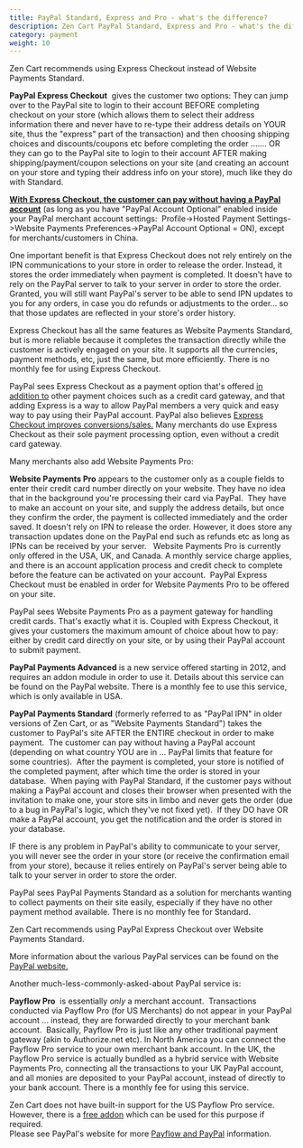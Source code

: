 ```yaml
---
title: PayPal Standard, Express and Pro - what's the difference? 
description: Zen Cart PayPal Standard, Express and Pro - what's the difference? 
category: payment
weight: 10
---
```


Zen Cart recommends using Express Checkout instead of Website Payments Standard.  

**PayPal Express Checkout**  gives the customer two options: They can jump over to the PayPal site to login to their account BEFORE completing checkout on your store (which allows them to select their address information there and never have to re-type their address details on YOUR site, thus the "express" part of the transaction) and then choosing shipping choices and discounts/coupons etc before completing the order ....... OR they can go to the PayPal site to login to their account AFTER making shipping/payment/coupon selections on your site (and creating an account on your store and typing their address info on your store), much like they do with Standard.    

<u>**With Express Checkout, the customer can pay without having a PayPal account**</u> (as long as you have "PayPal Account Optional" enabled inside your PayPal merchant account settings:  Profile->Hosted Payment Settings->Website Payments Preferences->PayPal Account Optional = ON), except for merchants/customers in China.  

One important benefit is that Express Checkout does not rely entirely on the IPN communications to your store in order to release the order. Instead, it stores the order immediately when payment is completed. It doesn't have to rely on the PayPal server to talk to your server in order to store the order.  Granted, you will still want PayPal's server to be able to send IPN updates to you for any orders, in case you do refunds or adjustments to the order... so that those updates are reflected in your store's order history.  

Express Checkout has all the same features as Website Payments Standard, but is more reliable because it completes the transaction directly while the customer is actively engaged on your site. It supports all the currencies, payment methods, etc, just the same, but more efficiently. There is no monthly fee for using Express Checkout.  

PayPal sees Express Checkout as a payment option that's offered <u>in addition to</u> other payment choices such as a credit card gateway, and that adding Express is a way to allow PayPal members a very quick and easy way to pay using their PayPal account. PayPal also believes [Express Checkout improves conversions/sales.](https://www.paypal-marketing.com/paypal/html/partner/na/pdf/Winning%20at%20Checkout.pdf) Many merchants do use Express Checkout as their sole payment processing option, even without a credit card gateway.  

Many merchants also add Website Payments Pro:  

**Website Payments Pro** appears to the customer only as a couple fields to enter their credit card number directly on your website. They have no idea that in the background you're processing their card via PayPal.  They have to make an account on your site, and supply the address details, but once they confirm the order, the payment is collected immediately and the order saved. It doesn't rely on IPN to release the order. However, it does store any transaction updates done on the PayPal end such as refunds etc as long as IPNs can be received by your server.   Website Payments Pro is currently only offered in the USA, UK, and Canada. A monthly service charge applies, and there is an account application process and credit check to complete before the feature can be activated on your account.  PayPal Express Checkout must be enabled in order for Website Payments Pro to be offered on your site.  

PayPal sees Website Payments Pro as a payment gateway for handling credit cards. That's exactly what it is. Coupled with Express Checkout, it gives your customers the maximum amount of choice about how to pay: either by credit card directly on your site, or by using their PayPal account to submit payment.  

**PayPal Payments Advanced** is a new service offered starting in 2012, and requires an addon module in order to use it. Details about this service can be found on the PayPal website. There is a monthly fee to use this service, which is only available in USA.  

**PayPal Payments Standard** (formerly referred to as "PayPal IPN" in older versions of Zen Cart, or as "Website Payments Standard") takes the customer to PayPal's site AFTER the ENTIRE checkout in order to make payment.  The customer can pay without having a PayPal account (depending on what country YOU are in ... PayPal limits that feature for some countries).  After the payment is completed, your store is notified of the completed payment, after which time the order is stored in your database.  When paying with PayPal Standard, if the customer pays without making a PayPal account and closes their browser when presented with the invitation to make one, your store sits in limbo and never gets the order (due to a bug in PayPal's logic, which they've not fixed yet).  If they DO have OR make a PayPal account, you get the notification and the order is stored in your database.   

IF there is any problem in PayPal's ability to communicate to your server, you will never see the order in your store (or receive the confirmation email from your store), because it relies entirely on PayPal's server being able to talk to your server in order to store the order.  

PayPal sees PayPal Payments Standard as a solution for merchants wanting to collect payments on their site easily, especially if they have no other payment method available. There is no monthly fee for Standard.  

Zen Cart recommends using PayPal Express Checkout over Website Payments Standard.  

More information about the various PayPal services can be found on the [PayPal website.](http://www.zen-cart.com/partners/paypal)  

Another much-less-commonly-asked-about PayPal service is:  

**Payflow Pro**  is essentially *only* a merchant account.  Transactions conducted via Payflow Pro (for US Merchants) do not appear in your PayPal account ... instead, they are forwarded directly to your merchant bank account.  Basically, Payflow Pro is just like any other traditional payment gateway (akin to Authorize.net etc). In North America you can connect the Payflow Pro service to your own merchant bank account. In the UK, the Payflow Pro service is actually bundled as a hybrid service with Website Payments Pro, connecting all the transactions to your UK PayPal account, and all monies are deposited to your PayPal account, instead of directly to your bank account. There is a monthly fee for using this service.  

Zen Cart does not have built-in support for the US Payflow Pro service. However, there is a [free addon](https://www.zen-cart.com/downloads.php?do=file&id=212) which can be used for this purpose if required.  
Please see PayPal's website for more [Payflow and PayPal](http://www.zen-cart.com/partners/paypal) information.  
